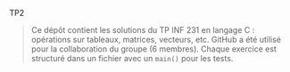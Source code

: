  TP2
> Ce dépôt contient les solutions du TP INF 231 en langage C : opérations sur tableaux, matrices, vecteurs, etc. GitHub a été utilisé pour la collaboration du groupe (6 membres). Chaque exercice est structuré dans un fichier avec un `main()` pour les tests.
